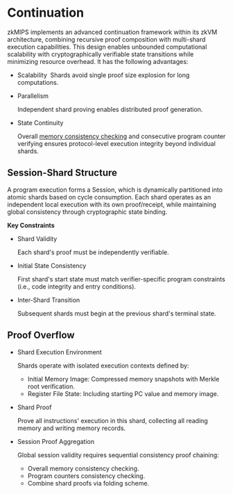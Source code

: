 # Continuation

zkMIPS implements an advanced continuation framework within its zkVM architecture, combining recursive proof composition with ​multi-shard execution capabilities. This design enables unbounded computational scalability with cryptographically verifiable state transitions while minimizing resource overhead. It has the following advantages:
- Scalability
​
  Shards avoid single proof size explosion for long computations.
- Parallelism

  Independent shard proving enables distributed proof generation.

- ​State Continuity

  Overall [memory consistency checking](../memory_checking.md) and consecutive program counter verifying ensures protocol-level execution integrity beyond individual shards.

## Session-Shard Structure

A program execution forms a ​Session, which is dynamically partitioned into atomic ​shards based on cycle consumption. Each shard operates as an independent local execution with its own proof/receipt, while maintaining global consistency through cryptographic state binding. 

**Key Constraints**
- Shard Validity

  Each shard's proof must be independently verifiable.
- Initial State Consistency

  First shard's start state must match verifier-specific program constraints (i.e., code integrity and entry conditions).

- Inter-Shard Transition

  Subsequent shards must begin at the previous shard's terminal state. 


## Proof Overflow

- Shard Execution Environment

  Shards operate with isolated execution contexts defined by:
  - ​Initial Memory Image: Compressed memory snapshots with Merkle root verification.
  - Register File State: Including starting PC value and memory image.

- Shard Proof

  Prove all instructions' execution in this shard, collecting all reading memory and writing memory records.

- Session Proof Aggregation

  Global session validity requires ​sequential consistency proof chaining:
  - Overall memory consistency checking.
  - Program counters consistency checking.
  - Combine shard proofs via folding scheme.

